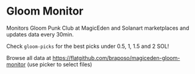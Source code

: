 # Gloom Monitor

Monitors Gloom Punk Club at MagicEden and Solanart marketplaces and updates data every 30min.

Check `gloom-picks` for the best picks under 0.5, 1, 1.5 and 2 SOL!

Browse all data at https://flatgithub.com/braposo/magiceden-gloom-monitor (use picker to select files)
